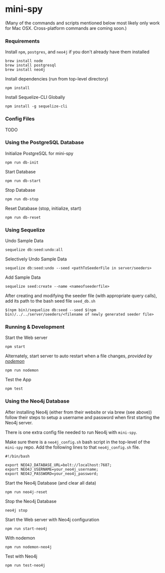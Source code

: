 # mini-spy

(Many of the commands and scripts mentioned below most likely only work for Mac OSX. Cross-platform commands are coming soon.)

### Requirements
Install `npm`, `postgres`, and `neo4j` if you don't already have them installed
```
brew install node
brew install postgresql
brew install neo4j
```

Install dependencies (run from top-level directory)
```
npm install
```

Install Sequelize-CLI Globally
```
npm install -g sequelize-cli
```
### Config Files

TODO

### Using the PostgreSQL Database

Initialize PostgreSQL for mini-spy
```
npm run db-init
```

Start Database
```
npm run db-start
```

Stop Database
```
npm run db-stop
```

Reset Database (stop, initialize, start)
```
npm run db-reset
```

### Using Sequelize

Undo Sample Data
```
sequelize db:seed:undo:all
```

Selectively Undo Sample Data
```
sequelize db:seed:undo --seed <pathToSeederFile in server/seeders>
```

Add Sample Data
```
sequelize seed:create --name <nameofseederfile>
```

After creating and modifying the seeder file (with appropriate query calls), add its path to the bash seed file
`seed_db.sh`
```
$(npm bin)/sequelize db:seed --seed $(npm bin)/../../server/seeders/<filename of newly generated seeder file>
```

### Running & Development

Start the Web server
```
npm start
```

Alternately, start server to auto restart when a file changes, _provided by [nodemon](https://github.com/remy/nodemon/)_
```
npm run nodemon
```

Test the App
```
npm test
```

### Using the Neo4j Database

After installing Neo4j (either from their website or via brew (see above)) follow their steps to setup a username and password when first starting the Neo4j server.

There is one extra config file needed to run Neo4j with `mini-spy`.

Make sure there is a `neo4j_config.sh` bash script in the top-level of the `mini-spy` repo.
Add the following lines to that `neo4j_config.sh` file.
```
#!/bin/bash

export NEO4J_DATABASE_URL=bolt://localhost:7687;
export NEO4J_USERNAME=your_neo4j_username;
export NEO4J_PASSWORD=your_neo4j_password;
```

Start the Neo4j Database (and clear all data)
```
npm run neo4j-reset
```

Stop the Neo4j Database
```
neo4j stop
```

Start the Web server with Neo4j configuration
```
npm run start-neo4j
```
With nodemon
```
npm run nodemon-neo4j
```

Test with Neo4j
```
npm run test-neo4j
```